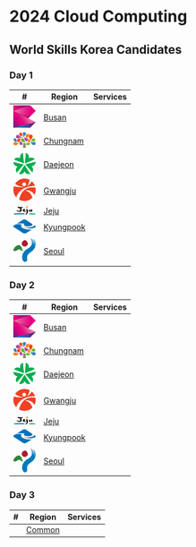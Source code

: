 # 2024 Cloud Computing
## World Skills Korea Candidates

### Day 1 
| # | Region | Services |
| ------------- | ------------- | ------------- |
| <img src="/.docs/busan.svg" alt="BS" width="40px" /> | [Busan](https://github.com/iamhansko/aws-skills-practice-2024/tree/main/busan/day1) | |
| <img src="/.docs/chungnam.svg" alt="CN" width="40px" /> | [Chungnam](https://github.com/iamhansko/aws-skills-practice-2024/tree/main/chungnam/day1) | |
| <img src="/.docs/daejeon.svg" alt="DJ" width="40px" /> | [Daejeon](https://github.com/iamhansko/aws-skills-practice-2024/tree/main/daejeon/day1) | |
| <img src="/.docs/gwangju.svg" alt="GJ" width="40px" /> | [Gwangju](https://github.com/iamhansko/aws-skills-practice-2024/tree/main/gwangju/day1) | |
| <img src="/.docs/jeju.svg" alt="JJ" width="40px" /> | [Jeju](https://github.com/iamhansko/aws-skills-practice-2024/tree/main/jeju/day1) | |
| <img src="/.docs/kyungpook.svg" alt="KP" width="40px" /> | [Kyungpook](https://github.com/iamhansko/aws-skills-practice-2024/tree/main/kyungpook/day1) | |
| <img src="/.docs/seoul.svg" alt="SU" width="40px" /> | [Seoul](https://github.com/iamhansko/aws-skills-practice-2024/tree/main/seoul/day1) | |

### Day 2
| # | Region | Services |
| ------------- | ------------- | ------------- |
| <img src="/.docs/busan.svg" alt="BS" width="40px" /> | [Busan](https://github.com/iamhansko/aws-skills-practice-2024/tree/main/busan/day2) | |
| <img src="/.docs/chungnam.svg" alt="CN" width="40px" /> | [Chungnam](https://github.com/iamhansko/aws-skills-practice-2024/tree/main/chungnam/day2) | |
| <img src="/.docs/daejeon.svg" alt="DJ" width="40px" /> | [Daejeon](https://github.com/iamhansko/aws-skills-practice-2024/tree/main/daejeon/day2) | |
| <img src="/.docs/gwangju.svg" alt="GJ" width="40px" /> | [Gwangju](https://github.com/iamhansko/aws-skills-practice-2024/tree/main/gwangju/day2) | |
| <img src="/.docs/jeju.svg" alt="JJ" width="40px" /> | [Jeju](https://github.com/iamhansko/aws-skills-practice-2024/tree/main/jeju/day2) | |
| <img src="/.docs/kyungpook.svg" alt="KP" width="40px" /> | [Kyungpook](https://github.com/iamhansko/aws-skills-practice-2024/tree/main/kyungpook/day2) | |
| <img src="/.docs/seoul.svg" alt="SU" width="40px" /> | [Seoul](https://github.com/iamhansko/aws-skills-practice-2024/tree/main/seoul/day2) | |

### Day 3
| # | Region | Services |
| ------------- | ------------- | ------------- |
| | [Common](https://github.com/iamhansko/aws-skills-practice-2024/tree/main/common/day3) |  |

